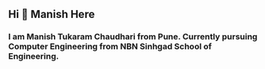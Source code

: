<h2> Hi 👋  Manish Here </h2>

<h3> I am Manish Tukaram Chaudhari from Pune. Currently pursuing Computer Engineering from NBN Sinhgad School of Engineering.</h3>
